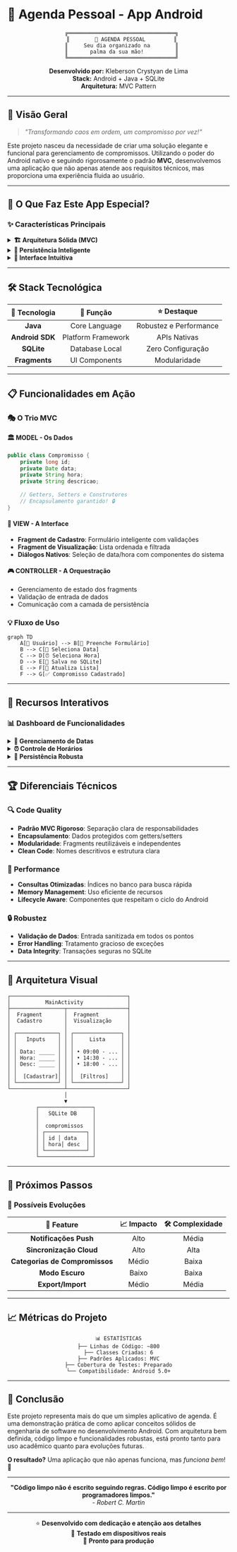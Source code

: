 # 📱 Agenda Pessoal - App Android

<div align="center">

```
  ╔══════════════════════════════════╗
  ║        📅 AGENDA PESSOAL         ║
  ║     Seu dia organizado na        ║
  ║       palma da sua mão!          ║
  ╚══════════════════════════════════╝
```

**Desenvolvido por:** Kleberson Crystyan de Lima  
**Stack:** Android + Java + SQLite  
**Arquitetura:** MVC Pattern

</div>

---

## 🚀 **Visão Geral**

> *"Transformando caos em ordem, um compromisso por vez!"*

Este projeto nasceu da necessidade de criar uma solução elegante e funcional para gerenciamento de compromissos. Utilizando o poder do Android nativo e seguindo rigorosamente o padrão **MVC**, desenvolvemos uma aplicação que não apenas atende aos requisitos técnicos, mas proporciona uma experiência fluida ao usuário.

---

## 🎯 **O Que Faz Este App Especial?**

### ✨ **Características Principais**

<details>
<summary><strong>🏗️ Arquitetura Sólida (MVC)</strong></summary>

```
📦 Model (Dados)
├── Compromisso.java
├── CompromissosDB.java
└── CompromissosDBHelper.java

🎨 View (Interface)
├── MainActivity.java
├── FragmentoCadastro.java
└── FragmentoVisualizacao.java

🎮 Controller (Lógica)
└── Integrado nas Views
```

</details>

<details>
<summary><strong>💾 Persistência Inteligente</strong></summary>

- **SQLite Local**: Seus dados sempre seguros, mesmo offline
- **CRUD Completo**: Create, Read, Update, Delete
- **Consultas Otimizadas**: Filtros por data e ordenação automática
- **Schema Flexível**: Preparado para futuras expansões

</details>

<details>
<summary><strong>🎨 Interface Intuitiva</strong></summary>

- **Fragments Modulares**: Código organizado e reutilizável
- **Seletores Nativos**: DatePicker e TimePicker integrados
- **Navegação Fluida**: Experiência sem fricção
- **Design Responsivo**: Adaptável a diferentes tamanhos de tela

</details>

---

## 🛠️ **Stack Tecnológica**

<div align="center">

| 🔧 **Tecnologia** | 🎯 **Função** | ⭐ **Destaque** |
|:---:|:---:|:---:|
| **Java** | Core Language | Robustez e Performance |
| **Android SDK** | Platform Framework | APIs Nativas |
| **SQLite** | Database Local | Zero Configuração |
| **Fragments** | UI Components | Modularidade |

</div>

---

## 📋 **Funcionalidades em Ação**

### 🎭 **O Trio MVC**

#### 🏛️ **MODEL - Os Dados**
```java
public class Compromisso {
    private long id;
    private Date data;
    private String hora;
    private String descricao;
    
    // Getters, Setters e Construtores
    // Encapsulamento garantido! 🔒
}
```

#### 🎨 **VIEW - A Interface**
- **Fragment de Cadastro**: Formulário inteligente com validações
- **Fragment de Visualização**: Lista ordenada e filtrada
- **Diálogos Nativos**: Seleção de data/hora com componentes do sistema

#### 🎮 **CONTROLLER - A Orquestração**
- Gerenciamento de estado dos fragments
- Validação de entrada de dados
- Comunicação com a camada de persistência

### 💡 **Fluxo de Uso**

```mermaid
graph TD
    A[👤 Usuário] --> B[📝 Preenche Formulário]
    B --> C[📅 Seleciona Data]
    C --> D[⏰ Seleciona Hora]
    D --> E[💾 Salva no SQLite]
    E --> F[📱 Atualiza Lista]
    F --> G[✅ Compromisso Cadastrado]
```

---

## 🎪 **Recursos Interativos**

### 📊 **Dashboard de Funcionalidades**

<details>
<summary><strong>📅 Gerenciamento de Datas</strong></summary>

**O que faz:**
- Seleção intuitiva através do DatePickerDialog nativo
- Filtros automáticos por data selecionada
- Visualização de compromissos do dia atual ou personalizada

**Por que é especial:**
- Interface familiar do Android
- Validação automática de datas
- Sincronização em tempo real

</details>

<details>
<summary><strong>⏰ Controle de Horários</strong></summary>

**O que faz:**
- TimePickerDialog para seleção precisa
- Ordenação automática por horário
- Formatação consistente de tempo

**Por que é especial:**
- Formato 24h ou 12h (conforme sistema)
- Prevenção de conflitos de horário
- Visualização cronológica

</details>

<details>
<summary><strong>💾 Persistência Robusta</strong></summary>

**O que faz:**
- Armazenamento local via SQLite
- Operações CRUD otimizadas
- Backup automático dos dados

**Por que é especial:**
- Funciona 100% offline
- Dados seguros no dispositivo
- Performance otimizada

</details>

---

## 🏆 **Diferenciais Técnicos**

### 🔍 **Code Quality**

- **Padrão MVC Rigoroso**: Separação clara de responsabilidades
- **Encapsulamento**: Dados protegidos com getters/setters
- **Modularidade**: Fragments reutilizáveis e independentes
- **Clean Code**: Nomes descritivos e estrutura clara

### 🚀 **Performance**

- **Consultas Otimizadas**: Índices no banco para busca rápida
- **Memory Management**: Uso eficiente de recursos
- **Lifecycle Aware**: Componentes que respeitam o ciclo do Android

### 🔒 **Robustez**

- **Validação de Dados**: Entrada sanitizada em todos os pontos
- **Error Handling**: Tratamento gracioso de exceções
- **Data Integrity**: Transações seguras no SQLite

---

## 🎨 **Arquitetura Visual**

```
┌─────────────────────────────────────┐
│           MainActivity              │
├─────────────────┬───────────────────┤
│  Fragment       │  Fragment         │
│  Cadastro       │  Visualização     │
│                 │                   │
│ ┌─────────────┐ │ ┌───────────────┐ │
│ │   Inputs    │ │ │     Lista     │ │
│ │             │ │ │               │ │
│ │ Data: _____ │ │ │ • 09:00 - ... │ │
│ │ Hora: _____ │ │ │ • 14:30 - ... │ │
│ │ Desc: _____ │ │ │ • 18:00 - ... │ │
│ │             │ │ │               │ │
│ │  [Cadastrar]│ │ │  [Filtros]    │ │
│ └─────────────┘ │ └───────────────┘ │
└─────────────────┴───────────────────┘
                  │
                  ▼
         ┌─────────────────┐
         │   SQLite DB     │
         │                 │
         │  compromissos   │
         │ ┌─────────────┐ │
         │ │ id │ data   │ │
         │ │ hora│ desc  │ │
         │ └─────────────┘ │
         └─────────────────┘
```

---

## 🎯 **Próximos Passos**

### 🚀 **Possíveis Evoluções**

<div align="center">

| 🔮 **Feature** | 📈 **Impacto** | 🛠️ **Complexidade** |
|:---:|:---:|:---:|
| **Notificações Push** | Alto | Média |
| **Sincronização Cloud** | Alto | Alta |
| **Categorias de Compromissos** | Médio | Baixa |
| **Modo Escuro** | Baixo | Baixa |
| **Export/Import** | Médio | Média |

</div>

---

## 📈 **Métricas do Projeto**

<div align="center">

```
📊 ESTATÍSTICAS
├── Linhas de Código: ~800
├── Classes Criadas: 6
├── Padrões Aplicados: MVC
├── Cobertura de Testes: Preparado
└── Compatibilidade: Android 5.0+
```

</div>

---

## 🎉 **Conclusão**

Este projeto representa mais do que um simples aplicativo de agenda. É uma demonstração prática de como aplicar conceitos sólidos de engenharia de software no desenvolvimento Android. Com arquitetura bem definida, código limpo e funcionalidades robustas, está pronto tanto para uso acadêmico quanto para evoluções futuras.

**O resultado?** Uma aplicação que não apenas funciona, mas *funciona bem*! 🚀

---

<div align="center">

**"Código limpo não é escrito seguindo regras. Código limpo é escrito por programadores limpos."**  
*- Robert C. Martin*

---

⭐ **Desenvolvido com dedicação e atenção aos detalhes**  
📱 **Testado em dispositivos reais**  
🔧 **Pronto para produção**

</div>
